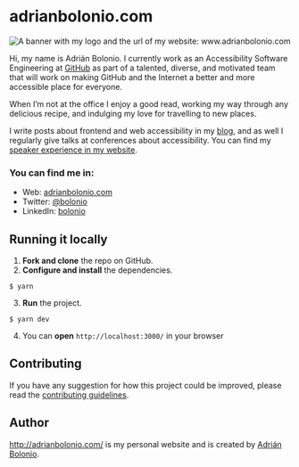 # adrianbolonio.com

<img src="https://pbs.twimg.com/profile_banners/22399077/1615901743/1500x500" alt="A banner with my logo and the url of my website: www.adrianbolonio.com" />

Hi, my name is Adrián Bolonio. I currently work as an Accessibility Software Engineering at [GitHub](https://github.com/) as part of a talented, diverse, and motivated team that will work on making GitHub and the Internet a better and more accessible place for everyone.

When I’m not at the office I enjoy a good read, working my way through any delicious recipe, and indulging my love for travelling to new places.

I write posts about frontend and web accessibility in my [blog](http://adrianbolonio.com/en/blog), and as well I regularly give talks at conferences about accessibility. You can find my [speaker experience in my website](http://adrianbolonio.com/en/talks).

### You can find me in:

- Web: [adrianbolonio.com](http://adrianbolonio.com/)
- Twitter: [@bolonio](https://twitter.com/bolonio)
- LinkedIn: [bolonio](https://linkedin.com/in/adrianbolonio)

## Running it locally

1.  **Fork and clone** the repo on GitHub.
2.  **Configure and install** the dependencies.

```
$ yarn
```

3.  **Run** the project.

```
$ yarn dev
```

4. You can **open** `http://localhost:3000/` in your browser

## Contributing

If you have any suggestion for how this project could be improved, please read the [contributing guidelines](https://github.com/bolonio/adrianbolonio/blob/main/CONTRIBUTING.md).

## Author

http://adrianbolonio.com/ is my personal website and is created by [Adrián Bolonio](https://twitter.com/bolonio).
